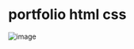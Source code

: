 # portfolio html css
![image](https://user-images.githubusercontent.com/55645613/206019903-cbd0bfa8-3a1e-41d1-b8b3-358510a85807.png)




